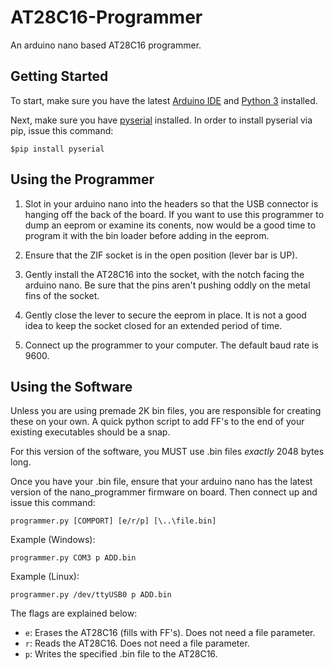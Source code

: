 # AT28C16-Programmer
An arduino nano based AT28C16 programmer.


## Getting Started

To start, make sure you have the latest [Arduino IDE]() and [Python 3]() installed.

Next, make sure you have [pyserial]() installed. In order to install pyserial via pip, issue this command:

`$pip install pyserial`

## Using the Programmer

1. Slot in your arduino nano into the headers so that the USB connector is hanging off the back of the board. If you want to use this programmer to dump an eeprom or examine its conents, now would be a good time to program it with the bin loader before adding in the eeprom.

1. Ensure that the ZIF socket is in the open position (lever bar is UP).

1. Gently install the AT28C16 into the socket, with the notch facing the arduino nano. Be sure that the pins aren't pushing oddly on the metal fins of the socket.

1. Gently close the lever to secure the eeprom in place. It is not a good idea to keep the socket closed for an extended period of time.

1. Connect up the programmer to your computer. The default baud rate is 9600.

## Using the Software

Unless you are using premade 2K bin files, you are responsible for creating these on your own. A quick python script to add FF's to the end of your existing executables should be a snap.

For this version of the software, you MUST use .bin files _exactly_ 2048 bytes long.

Once you have your .bin file, ensure that your arduino nano has the latest version of the nano_programmer firmware on board. Then connect up and issue this command:

`programmer.py [COMPORT] [e/r/p] [\..\file.bin]`

Example (Windows):

`programmer.py COM3 p ADD.bin`

Example (Linux):

`programmer.py /dev/ttyUSB0 p ADD.bin`

The flags are explained below:

- `e`: Erases the AT28C16 (fills with FF's). Does not need a file parameter.
- `r`: Reads the AT28C16. Does not need a file parameter.
- `p`: Writes the specified .bin file to the AT28C16.